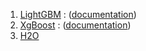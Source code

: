 1. [LightGBM](https://medium.com/@pushkarmandot/https-medium-com-pushkarmandot-what-is-lightgbm-how-to-implement-it-how-to-fine-tune-the-parameters-60347819b7fc) : ([documentation](https://lightgbm.readthedocs.io/en/latest/Features.html))
2. [XgBoost]() : ([documentation](https://xgboost.readthedocs.io/en/latest/))
3. [H2O](https://www.h2o.ai/)